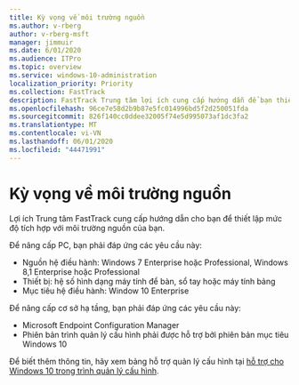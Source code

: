 ```yaml
---
title: Kỳ vọng về môi trường nguồn
ms.author: v-rberg
author: v-rberg-msft
manager: jimmuir
ms.date: 6/01/2020
ms.audience: ITPro
ms.topic: overview
ms.service: windows-10-administration
localization_priority: Priority
ms.collection: FastTrack
description: FastTrack Trung tâm lợi ích cung cấp hướng dẫn để bạn thiết lập mức độ tích hợp với môi trường nguồn của bạn để triển khai Windows 10.
ms.openlocfilehash: 96ce7e58d2b9b87e5fc014996bd5f2d250051fda
ms.sourcegitcommit: 826f140cc0ddee32005f74e5d995073af1dc3fa2
ms.translationtype: MT
ms.contentlocale: vi-VN
ms.lasthandoff: 06/01/2020
ms.locfileid: "44471991"
---
```

# <a name="source-environment-expectations"></a>Kỳ vọng về môi trường nguồn

Lợi ích Trung tâm FastTrack cung cấp hướng dẫn cho bạn để thiết lập mức độ tích hợp với môi trường nguồn của bạn.
  
Để nâng cấp PC, bạn phải đáp ứng các yêu cầu này:

- Nguồn hệ điều hành: Windows 7 Enterprise hoặc Professional, Windows 8,1 Enterprise hoặc Professional
- Thiết bị: hệ số hình dạng máy tính để bàn, sổ tay hoặc máy tính bảng
- Mục tiêu hệ điều hành: Window 10 Enterprise

Để nâng cấp cơ sở hạ tầng, bạn phải đáp ứng các yêu cầu này:   

- Microsoft Endpoint Configuration Manager  
- Phiên bản trình quản lý cấu hình phải được hỗ trợ bởi phiên bản mục tiêu Windows 10

Để biết thêm thông tin, hãy xem bảng hỗ trợ quản lý cấu hình tại [hỗ trợ cho Windows 10 trong trình quản lý cấu hình](https://docs.microsoft.com/sccm/core/plan-design/configs/support-for-windows-10).
  